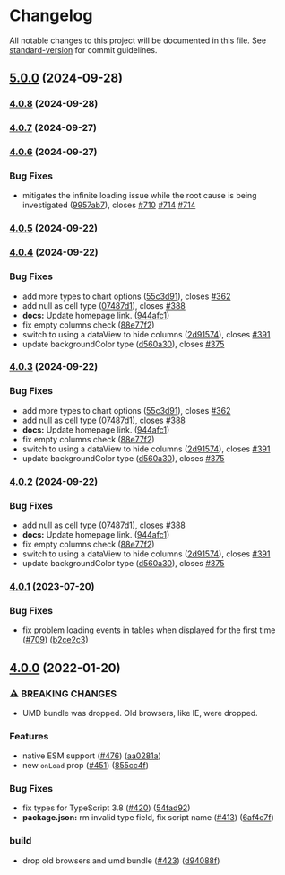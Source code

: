 # Changelog

All notable changes to this project will be documented in this file. See [standard-version](https://github.com/conventional-changelog/standard-version) for commit guidelines.

## [5.0.0](https://github.com/RakanNimer/react-google-charts/compare/v4.0.8...v5.0.0) (2024-09-28)

### [4.0.8](https://github.com/RakanNimer/react-google-charts/compare/v4.0.7...v4.0.8) (2024-09-28)

### [4.0.7](https://github.com/RakanNimer/react-google-charts/compare/v4.0.6...v4.0.7) (2024-09-27)

### [4.0.6](https://github.com/RakanNimer/react-google-charts/compare/v4.0.5...v4.0.6) (2024-09-27)


### Bug Fixes

* mitigates the infinite loading issue while the root cause is being investigated ([9957ab7](https://github.com/RakanNimer/react-google-charts/commit/9957ab70249bc6ef92bf1a9b0eb10eb5a9a8168e)), closes [#710](https://github.com/RakanNimer/react-google-charts/issues/710) [#714](https://github.com/RakanNimer/react-google-charts/issues/714) [#714](https://github.com/RakanNimer/react-google-charts/issues/714)

### [4.0.5](https://github.com/RakanNimer/react-google-charts/compare/v4.0.3...v4.0.5) (2024-09-22)

### [4.0.4](https://github.com/RakanNimer/react-google-charts/compare/v4.0.1...v4.0.4) (2024-09-22)


### Bug Fixes

* add more types to chart options ([55c3d91](https://github.com/RakanNimer/react-google-charts/commit/55c3d915f535e8ebfed033de935267c3e4aa218f)), closes [#362](https://github.com/RakanNimer/react-google-charts/issues/362)
* add null as cell type ([07487d1](https://github.com/RakanNimer/react-google-charts/commit/07487d1aa28bd3b07adc69b273070948f470b1a6)), closes [#388](https://github.com/RakanNimer/react-google-charts/issues/388)
* **docs:** Update homepage link. ([944afc1](https://github.com/RakanNimer/react-google-charts/commit/944afc1f1766af52184bd07aa9196b2e56ae9cbb))
* fix empty columns check ([88e77f2](https://github.com/RakanNimer/react-google-charts/commit/88e77f2cba2923518d116f3ad23310abd7356940))
* switch to using a dataView to hide columns ([2d91574](https://github.com/RakanNimer/react-google-charts/commit/2d91574f6286ab88ac9f75a68ead5f8d90783af9)), closes [#391](https://github.com/RakanNimer/react-google-charts/issues/391)
* update backgroundColor type ([d560a30](https://github.com/RakanNimer/react-google-charts/commit/d560a30d63fff94ca0585b9fa5d9d61e6e1191fd)), closes [#375](https://github.com/RakanNimer/react-google-charts/issues/375)

### [4.0.3](https://github.com/RakanNimer/react-google-charts/compare/v4.0.1...v4.0.3) (2024-09-22)


### Bug Fixes

* add more types to chart options ([55c3d91](https://github.com/RakanNimer/react-google-charts/commit/55c3d915f535e8ebfed033de935267c3e4aa218f)), closes [#362](https://github.com/RakanNimer/react-google-charts/issues/362)
* add null as cell type ([07487d1](https://github.com/RakanNimer/react-google-charts/commit/07487d1aa28bd3b07adc69b273070948f470b1a6)), closes [#388](https://github.com/RakanNimer/react-google-charts/issues/388)
* **docs:** Update homepage link. ([944afc1](https://github.com/RakanNimer/react-google-charts/commit/944afc1f1766af52184bd07aa9196b2e56ae9cbb))
* fix empty columns check ([88e77f2](https://github.com/RakanNimer/react-google-charts/commit/88e77f2cba2923518d116f3ad23310abd7356940))
* switch to using a dataView to hide columns ([2d91574](https://github.com/RakanNimer/react-google-charts/commit/2d91574f6286ab88ac9f75a68ead5f8d90783af9)), closes [#391](https://github.com/RakanNimer/react-google-charts/issues/391)
* update backgroundColor type ([d560a30](https://github.com/RakanNimer/react-google-charts/commit/d560a30d63fff94ca0585b9fa5d9d61e6e1191fd)), closes [#375](https://github.com/RakanNimer/react-google-charts/issues/375)

### [4.0.2](https://github.com/RakanNimer/react-google-charts/compare/v4.0.1...v4.0.2) (2024-09-22)


### Bug Fixes

* add null as cell type ([07487d1](https://github.com/RakanNimer/react-google-charts/commit/07487d1aa28bd3b07adc69b273070948f470b1a6)), closes [#388](https://github.com/RakanNimer/react-google-charts/issues/388)
* **docs:** Update homepage link. ([944afc1](https://github.com/RakanNimer/react-google-charts/commit/944afc1f1766af52184bd07aa9196b2e56ae9cbb))
* fix empty columns check ([88e77f2](https://github.com/RakanNimer/react-google-charts/commit/88e77f2cba2923518d116f3ad23310abd7356940))
* switch to using a dataView to hide columns ([2d91574](https://github.com/RakanNimer/react-google-charts/commit/2d91574f6286ab88ac9f75a68ead5f8d90783af9)), closes [#391](https://github.com/RakanNimer/react-google-charts/issues/391)
* update backgroundColor type ([d560a30](https://github.com/RakanNimer/react-google-charts/commit/d560a30d63fff94ca0585b9fa5d9d61e6e1191fd)), closes [#375](https://github.com/RakanNimer/react-google-charts/issues/375)

### [4.0.1](https://github.com/RakanNimer/react-google-charts/compare/v4.0.0...v4.0.1) (2023-07-20)


### Bug Fixes

* fix problem loading events in tables when displayed for the first time ([#709](https://github.com/RakanNimer/react-google-charts/issues/709)) ([b2ce2c3](https://github.com/RakanNimer/react-google-charts/commit/b2ce2c330c4951f6735e44e943c3556a8651c58a))

## [4.0.0](https://github.com/RakanNimer/react-google-charts/compare/v2.0.29...v4.0.0) (2022-01-20)


### ⚠ BREAKING CHANGES

* UMD bundle was dropped. Old browsers, like IE, were dropped.

### Features

* native ESM support ([#476](https://github.com/RakanNimer/react-google-charts/issues/476)) ([aa0281a](https://github.com/RakanNimer/react-google-charts/commit/aa0281a3ba8892ba9a6d640c0d0637504a2e6f0a))
* new `onLoad` prop  ([#451](https://github.com/RakanNimer/react-google-charts/issues/451)) ([855cc4f](https://github.com/RakanNimer/react-google-charts/commit/855cc4fbe8c9cfa9b73fa89ab9a51b6f00340faa))


### Bug Fixes

* fix types for TypeScript 3.8 ([#420](https://github.com/RakanNimer/react-google-charts/issues/420)) ([54fad92](https://github.com/RakanNimer/react-google-charts/commit/54fad92265cd792d6558f6c33d07ba0d60694214))
* **package.json:** rm invalid type field, fix script name ([#413](https://github.com/RakanNimer/react-google-charts/issues/413)) ([6af4c7f](https://github.com/RakanNimer/react-google-charts/commit/6af4c7f667b1c743ea644c0d150db42f32811336))


### build

* drop old browsers and umd bundle ([#423](https://github.com/RakanNimer/react-google-charts/issues/423)) ([d94088f](https://github.com/RakanNimer/react-google-charts/commit/d94088f5f508519d190e811689aed552dc31b9e8))

